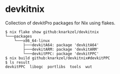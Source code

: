 # devkitnix

Collection of devkitPro packages for Nix using flakes.

```
$ nix flake show github:knarkzel/devkitnix
└───packages
    └───x86_64-linux
        ├───devkitA64: package 'devkitA64'
        ├───devkitARM: package 'devkitARM'
        └───devkitPPC: package 'devkitPPC'
$ nix build github:knarkzel/devkitnix#devkitPPC
$ ls result
devkitPPC  libogc  portlibs  tools  wut
```
